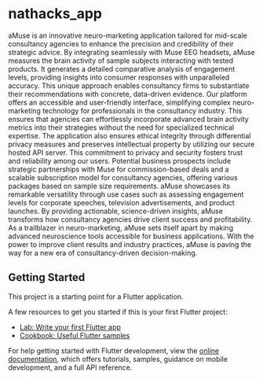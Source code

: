 # nathacks_app
aMuse is an innovative neuro-marketing application tailored for mid-scale consultancy agencies to enhance the precision and credibility of their strategic advice. By integrating seamlessly with Muse EEG headsets, aMuse measures the brain activity of sample subjects interacting with tested products. It generates a detailed comparative analysis of engagement levels, providing insights into consumer responses with unparalleled accuracy. This unique approach enables consultancy firms to substantiate their recommendations with concrete, data-driven evidence.
Our platform offers an accessible and user-friendly interface, simplifying complex neuro-marketing technology for professionals in the consultancy industry. This ensures that agencies can effortlessly incorporate advanced brain activity metrics into their strategies without the need for specialized technical expertise.
The application also ensures ethical integrity through differential privacy measures and preserves intellectual property by utilizing our secure hosted API server. This commitment to privacy and security fosters trust and reliability among our users.
Potential business prospects include strategic partnerships with Muse for commission-based deals and a scalable subscription model for consultancy agencies, offering various packages based on sample size requirements.
aMuse showcases its remarkable versatility through use cases such as assessing engagement levels for corporate speeches, television advertisements, and product launches. By providing actionable, science-driven insights, aMuse transforms how consultancy agencies drive client success and profitability.
As a trailblazer in neuro-marketing, aMuse sets itself apart by making advanced neuroscience tools accessible for business applications. With the power to improve client results and industry practices, aMuse is paving the way for a new era of consultancy-driven decision-making.


## Getting Started

This project is a starting point for a Flutter application.

A few resources to get you started if this is your first Flutter project:

- [Lab: Write your first Flutter app](https://docs.flutter.dev/get-started/codelab)
- [Cookbook: Useful Flutter samples](https://docs.flutter.dev/cookbook)

For help getting started with Flutter development, view the
[online documentation](https://docs.flutter.dev/), which offers tutorials,
samples, guidance on mobile development, and a full API reference.
